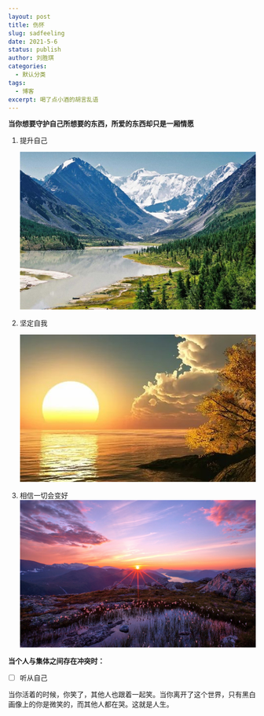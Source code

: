 ```yaml
---
layout: post
title: 伤怀
slug: sadfeeling
date: 2021-5-6
status: publish
author: 刘胜琪
categories: 
  - 默认分类
tags: 
  - 博客
excerpt: 喝了点小酒的胡言乱语
---
```

**当你想要守护自己所想要的东西，所爱的东西却只是一厢情愿**

1. 提升自己

   ![Altai: 2 thousand results found on Yandex.Images](伤怀.assets/Altai-mountains.jpg)

2. 坚定自我

   ![](伤怀.assets/i.jpeg)

3. 相信一切会变好
   ![](伤怀.assets/b98863280445484e5db9d4da418932d9.jpg)

**当个人与集体之间存在冲突时：**

- [ ] 听从自己

当你活着的时候，你笑了，其他人也跟着一起笑。当你离开了这个世界，只有黑白画像上的你是微笑的，而其他人都在哭。这就是人生。
